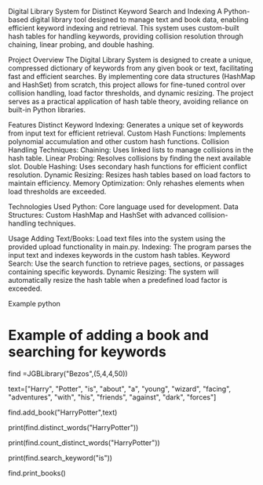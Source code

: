 Digital Library System for Distinct Keyword Search and Indexing
A Python-based digital library tool designed to manage text and book data, enabling efficient keyword indexing and retrieval. This system uses custom-built hash tables for handling keywords, providing collision resolution through chaining, linear probing, and double hashing.

Project Overview
The Digital Library System is designed to create a unique, compressed dictionary of keywords from any given book or text, facilitating fast and efficient searches. By implementing core data structures 
(HashMap and HashSet) from scratch, this project allows for fine-tuned control over collision handling, load factor thresholds, and dynamic resizing. The project serves as a practical application of 
hash table theory, avoiding reliance on built-in Python libraries.

Features
Distinct Keyword Indexing: Generates a unique set of keywords from input text for efficient retrieval.
Custom Hash Functions: Implements polynomial accumulation and other custom hash functions.
Collision Handling Techniques:
Chaining: Uses linked lists to manage collisions in the hash table.
Linear Probing: Resolves collisions by finding the next available slot.
Double Hashing: Uses secondary hash functions for efficient conflict resolution.
Dynamic Resizing: Resizes hash tables based on load factors to maintain efficiency.
Memory Optimization: Only rehashes elements when load thresholds are exceeded.


Technologies Used
Python: Core language used for development.
Data Structures: Custom HashMap and HashSet with advanced collision-handling techniques.

Usage
Adding Text/Books: Load text files into the system using the provided upload functionality in main.py.
Indexing: The program parses the input text and indexes keywords in the custom hash tables.
Keyword Search: Use the search function to retrieve pages, sections, or passages containing specific keywords.
Dynamic Resizing: The system will automatically resize the hash table when a predefined load factor is exceeded.

Example
python

# Example of adding a book and searching for keywords
find =JGBLibrary("Bezos",(5,4,4,50))

text=["Harry", "Potter", "is", "about", "a", "young", "wizard", "facing", "adventures", "with", "his", "friends", "against", "dark", "forces"]

find.add_book("HarryPotter",text)

print(find.distinct_words("HarryPotter"))

print(find.count_distinct_words("HarryPotter"))

print(find.search_keyword("is"))

find.print_books()
